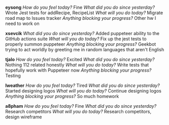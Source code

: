 **eysong**
*How do you feel today?*
Fine
*What did you do since yesterday?*
Wrote Jest tests for addRecipe, RecipeList
*What will you do today?*
Migrate road map to Issues tracker
*Anything blocking your progress?*
Other hw I need to work on

**xsevcik**
*What did you do since yesterday?*
Added puppeteer ability to the GitHub actions suite
*What will you do today?*
Fix up the jest tests to properly summon puppeteer
*Anything blocking your progress?*
Geekbot trying to act worldly by greeting me in random languages that aren't English

**tjalo**
*How do you feel today?*
Excited
*What did you do since yesterday?*
Nothing 112 related honestly
*What will you do today?*
Write tests that hopefully work with Puppeteer now
*Anything blocking your progress?*
Testing

**lweather**
*How do you feel today?*
Tired
*What did you do since yesterday?*
Started designing logos
*What will you do today?*
Continue designing logos
*Anything blocking your progress?*
So much homework

**a8pham**
*How do you feel today?*
Fine
*What did you do since yesterday?*
Research competitors
*What will you do today?*
Research competitors, design wireframe

